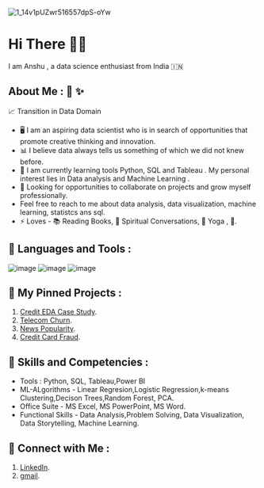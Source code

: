 ![1_14v1pUZwr516557dpS-oYw](https://user-images.githubusercontent.com/80308356/195257398-dd428dbf-420d-40dc-9a3a-6e8c8d4e70a6.jpeg)

# Hi There :raising_hand_man:

I am Anshu , a data science enthusiast from India  :india:

 ## About Me : :loudspeaker:  :sparkles: 
 
:chart_with_upwards_trend: Transition in Data Domain
 
 * :desktop_computer:  I am an aspiring data scientist who is in search of opportunities that promote creative thinking and innovation.
 * :bar_chart: I believe data always tells us something of which we did not knew before.
 * :snake: I am currently learning tools  Python, SQL and Tableau . My personal interest lies in Data analysis and Machine Learning .
 * :handshake: Looking for opportunities to collaborate on projects and grow myself professionally.
 * Feel free to reach to me about data analysis, data visualization, machine learning, statistcs ans sql. 
 * :zap: Loves -  	:books: Reading Books, :hugs: Spiritual Conversations, :lotus_position: Yoga , :chocolate_bar:.


## :rocket: Languages and Tools : 

![image](https://user-images.githubusercontent.com/80308356/195262428-d93fc5be-0304-412f-80c7-9259fe1a430a.png)   ![image](https://user-images.githubusercontent.com/80308356/195262476-8bcdf4f8-9997-4906-87c8-5dea6dc204e3.png)    ![image](https://user-images.githubusercontent.com/80308356/195262532-6a961cef-72d1-4abd-a1aa-4a316e294a64.png)

## 	:pushpin: My Pinned Projects : 
1. [Credit EDA Case Study](https://github.com/aanshu11/Credit-EDA-).
2. [Telecom Churn](https://github.com/aanshu11/Telecom-Churn-).
3. [News Popularity](https://github.com/aanshu11/News-Popularity).
4. [Credit Card Fraud](https://github.com/aanshu11/Credit-Card-Fraud-Detection-).


## :beginner: Skills and Competencies : 
* Tools :  Python, SQL, Tableau,Power BI
* ML-ALgorithms - Linear Regresion,Logistic Regression,k-means Clustering,Decison Trees,Random Forest, PCA.
* Office Suite - MS Excel, MS PowerPoint, MS Word.
* Functional Skills -  Data Analysis,Problem Solving, Data Visualization, Data Storytelling, Machine Learning.

## :raised_hands: Connect with Me : 
1. [LinkedIn](www.linkedin.com/in/anshu11).
2. [gmail](anshumani1995@gmail.com).







 
